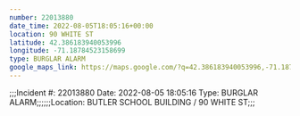 ```yaml
---
number: 22013880
date_time: 2022-08-05T18:05:16+00:00
location: 90 WHITE ST
latitude: 42.386183940053996
longitude: -71.18784523158699
type: BURGLAR ALARM
google_maps_link: https://maps.google.com/?q=42.386183940053996,-71.18784523158699
---
```


;;;Incident #: 22013880  Date: 2022-08-05 18:05:16   Type: BURGLAR ALARM;;;;;;Location: BUTLER SCHOOL BUILDING / 90 WHITE ST;;;
